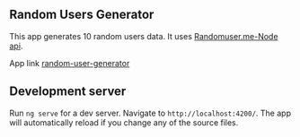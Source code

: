 ## Random Users Generator

This app generates 10 random users data. It uses [Randomuser.me-Node api](https://github.com/RandomAPI/Randomuser.me-Node).

App link [random-user-generator](https://abdirahim888.github.io/random-user-generator/)

## Development server

Run `ng serve` for a dev server. Navigate to `http://localhost:4200/`. The app will automatically reload if you change any of the source files.
